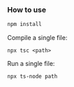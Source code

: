 ### How to use

```bash
npm install
```

Compile a single file:

```
npx tsc <path> 
```

Run a single file:

```
npx ts-node path
```
